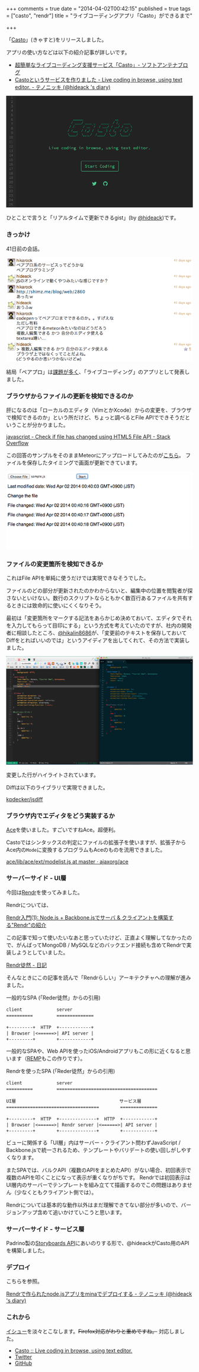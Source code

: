 +++
comments = true
date = "2014-04-02T00:42:15"
published = true
tags = ["casto", "rendr"]
title = "ライブコーディングアプリ「Casto」ができるまで"

+++

「[Casto](http://ca.storyboards.jp)」(きゃすと)をリリースしました。

<!--more-->

アプリの使い方などは以下の紹介記事が詳しいです。

- [超簡単なライブコーディング支援サービス「Casto」- ソフトアンテナブログ](http://www.softantenna.com/wp/webservice/casto/)
- [Castoというサービスを作りました - Live coding in browse, using text editor. - テノニッキ (@hideack &#39;s diary)](http://hideack.hatenablog.com/entry/2014/03/30/163413)

![](/images/post/casto-01.png)

ひとことで言うと「リアルタイムで更新できるgist」(by [@hideack](https://twitter.com/hideack))です。

### きっかけ

41日前の会話。

![](/images/post/casto-02.png)

結局「ペアプロ」は[課題が多く](https://github.com/hikarock/casto/issues/38#issuecomment-38985343)、「ライブコーディング」のアプリとして発表しました。

### ブラウザからファイルの更新を検知できるのか

肝になるのは「ローカルのエディタ（VimとかXcode）からの変更を、ブラウザで検知できるのか」という所だけど、ちょっと調べるとFile APIでできそうだということが分かりました。

[javascript - Check if file has changed using HTML5 File API - Stack Overflow](http://stackoverflow.com/questions/14284124/check-if-file-has-changed-using-html5-file-api)

この回答のサンプルをそのままMeteorにアップロードしてみたのが[こちら](http://casto.meteor.com/)。
ファイルを保存したタイミングで画面が更新できています。

![](/images/post/casto-03.png)

### ファイルの変更箇所を検知できるか

これはFile APIを単純に使うだけでは実現できなそうでした。

ファイルのどの部分が更新されたのかわからないと、編集中の位置を閲覧者が探さないといけない。数行のスクリプトならともかく数百行あるファイルを共有するときには致命的に使いにくくなりそう。

最初は「変更箇所をマークする記法をあらかじめ決めておいて、エディタでそれを入力してもらって目印にする」という方式を考えていたのですが、社内の開発者に相談したところ、[@hikalin8686](https://twitter.com/hikalin8686)が、「変更前のテキストを保存しておいてDiffをとればいいのでは」というアイディアを出してくれて、その方法で実装しました。

![](/images/post/casto-04.png)

変更した行がハイライトされています。

Diffは以下のライブラリで実現できました。

[kpdecker/jsdiff](https://github.com/kpdecker/jsdiff)

### ブラウザ内でエディタをどう実装するか

[Ace](http://ace.c9.io/#nav=about)を使いました。すごいですねAce。超便利。

Castoではシンタックスの判定にファイルの拡張子を使いますが、拡張子からAce内の`Mode`に変換するプログラムもAceのものを流用できました。

[ace/lib/ace/ext/modelist.js at master · ajaxorg/ace](https://github.com/ajaxorg/ace/blob/master/lib/ace/ext/modelist.js)

### サーバーサイド - UI層

今回は[Rendr](https://github.com/rendrjs/rendr)を使ってみました。

Rendrについては、

[Rendr入門(1): Node.js + Backbone.jsでサーバ & クライアントを構築する"Rendr"の紹介](http://qiita.com/mshk/items/5912dcd4d9fa52ff6371)

この記事で知って使いたいなあと思っていたけど、正直よく理解してなかったので、がんばってMongoDB / MySQLなどのバックエンド接続も含めてRendrで実装しようとしていました。

[Rendr徒然 - 日記](http://d.hatena.ne.jp/koichik/20131207/1386421200)

そんなときにこの記事を読んで「Rendrらしい」アーキテクチャへの理解が進みました。

一般的なSPA (「Reder徒然」からの引用)

```
client             server
==========         ==============

+---------+  HTTP  +------------+
| Browser |<======>| API server |
+---------+        +------------+
```

一般的なSPAや、Web APIを使ったiOS/Androidアプリもこの形に近くなると思います（[REMP](http://www.remp.jp/hello)もこの作りです）。

Rendrを使ったSPA (「Reder徒然」からの引用)

```
client             server
==========         ======================================

UI層                                       サービス層
===================================        ==============

+---------+  HTTP  +--------------+  HTTP  +------------+
| Browser |<======>| Rendr server |<======>| API server |
+---------+        +--------------+        +------------+
```

ビューに関係する「UI層」内はサーバー・クライアント問わずJavaScript / Backbone.jsで統一されるため、テンプレートやバリデートの使い回しがしやすくなります。

またSPAでは、バルクAPI（複数のAPIをまとめたAPI）がない場合、初回表示で複数のAPIを叩くことになって表示が重くなりがちです。
Rendrでは初回表示はUI層内のサーバーでテンプレートを組み立てて描画するのでこの問題はありません（少なくともクライアント側では）。

Rendrについては基本的な動作以外はまだ理解できてない部分が多いので、バージョンアップ含めて追いかけていこうと思います。

### サーバーサイド - サービス層

Padrino製の[Storyboards API](http://www.storyboards.jp)にあいのりする形で、@hideackがCasto用のAPIを構築しました。

### デプロイ

こちらを参照。

[Rendrで作られたnode.jsアプリをminaでデプロイする - テノニッキ (@hideack &#39;s diary)](http://hideack.hatenablog.com/entry/2014/02/22/191700)

### これから

[イシュー](https://github.com/hikarock/casto/issues?state=open)を淡々とこなします。~~Firefox対応がわりと重めですね。~~ 対応しました。

- [Casto :: Live coding in browse, using text editor.](http://ca.storyboards.jp/)
- [Twitter](https://twitter.com/__casto__)
- [GitHub](https://github.com/hikarock/casto)

